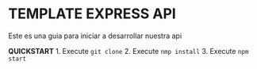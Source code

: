 
# TEMPLATE EXPRESS API

Este es una guia para iniciar a desarrollar nuestra api

**QUICKSTART**
	1. Execute `git clone` 
	2. Execute `nmp install`
	3. Execute `npm start`